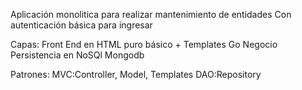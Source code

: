 Aplicación monolitica para realizar mantenimiento de entidades
Con autenticación básica para ingresar

Capas:
Front End en HTML puro básico + Templates Go
Negocio
Persistencia en NoSQl Mongodb

Patrones:
MVC:Controller, Model, Templates
DAO:Repository

